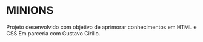 # MINIONS
Projeto desenvolvido com objetivo de aprimorar conhecimentos em HTML e CSS
Em parceria com Gustavo Cirillo.